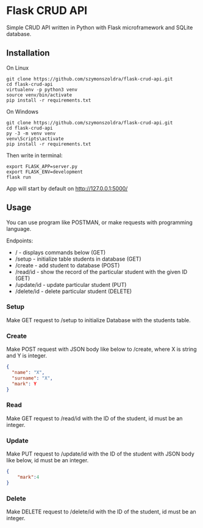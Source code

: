# Flask CRUD API

Simple CRUD API written in Python with Flask microframework and SQLite database.

## Installation

On Linux

```shell script
git clone https://github.com/szymonszoldra/flask-crud-api.git
cd flask-crud-api
virtualenv -p python3 venv
source venv/bin/activate
pip install -r requirements.txt
```

On Windows
```shell script
git clone https://github.com/szymonszoldra/flask-crud-api.git
cd flask-crud-api
py -3 -m venv venv
venv\Scripts\activate
pip install -r requirements.txt
```

Then write in terminal:
```shell script
export FLASK_APP=server.py
export FLASK_ENV=development
flask run
```

App will start by default on http://127.0.0.1:5000/
## Usage

You can use program like POSTMAN, or make requests with programming language.

Endpoints:
* / - displays commands below (GET)
* /setup - initialize table students in database (GET)
* /create - add student to database (POST)
* /read/id - show the record of the particular student with the given ID (GET)
* /update/id - update particular student (PUT)
* /delete/id - delete particular student (DELETE)


### Setup
Make GET request to /setup to initialize Database with the students table.

### Create
Make POST request with JSON body like below to /create, where X is string and Y is integer.
```json
{
  "name": "X",
  "surname": "X",
  "mark": Y
}
```

### Read
Make GET request to /read/id with the ID of the student, id must be an integer.

### Update
Make PUT request to /update/id with the ID of the student with JSON body like below, id must be an integer.
```json
{
    "mark":4
}
```

### Delete
Make DELETE request to /delete/id with the ID of the student, id must be an integer.


